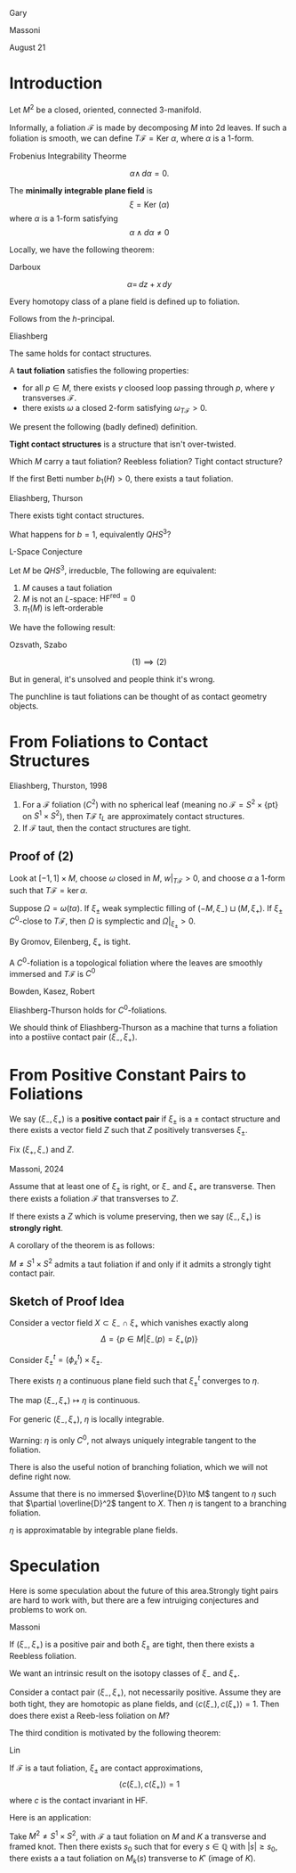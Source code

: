 <link href="../whirlwind.css" rel="stylesheet">

<whirlheader>
    <p>Gary</p>
    <p>Massoni</p>
    <p>August 21</p>
</whirlheader>

# Introduction

Let $M^2$ be a closed, oriented, connected 3-manifold. 

Informally, a foliation $\mathcal{F}$ is made by decomposing $M$ into 2d leaves. If such a foliation is smooth, we can define $T\mathcal{F}=\text{Ker }\alpha$, where $\alpha$ is a 1-form.

<theorem>
<src>Frobenius Integrability Theorme</src>

$$
\alpha \wedge \,d\alpha=0.
$$

</theorem>

<definition>

The **minimally integrable plane field** is
$$
\xi = \text{Ker }(\alpha)
$$
where $\alpha$ is a 1-form satisfying 
$$
\alpha \wedge d\alpha \neq 0
$$

</definition>

Locally, we have the following theorem:

<theorem>
<src>Darboux</src>

$$
\alpha = \,dz+x\,dy
$$

</theorem>

<theorem>

Every homotopy class of a plane field is defined up to foliation.

</theorem>

<proof>

Follows from the $h$-principal.

</proof>

<theorem>
<src>Eliashberg</src>

The same holds for contact structures.

</theorem>


<definition>

A **taut foliation** satisfies the following properties:
- for all $p\in M$, there exists $\gamma$ cloosed loop passing through $p$, where $\gamma$ transverses $\mathcal{F}$.
- there exists $\omega$ a closed 2-form satisfying $\omega_{T\mathcal{F}}>0$.

</definition>

We present the following (badly defined) definition. 

<definition>

**Tight contact structures** is a structure that isn't over-twisted.

</definition>

<problem>

Which $M$ carry a taut foliation? Reebless foliation? Tight contact structure?

</problem>

<theorem>

If the first Betti number $b_1(H)>0$, there exists a taut foliation.

</theorem>

<theorem>
<src>Eliashberg, Thurson</src>

There exists tight contact structures.

</theorem>

<problem>

What happens for $b=1$, equivalently $QHS^3$?

</problem>

<conjecture>
<src>L-Space Conjecture</src>

Let $M$ be $QHS^3$, irreducble, The following are equivalent:

1. $M$ causes a taut foliation 
2. $M$ is not an $L$-space: $\text{HF}^{\text{red}}=0$
3. $\pi_1(M)$ is left-orderable

</conjecture>

We have the following result:

<theorem>
<src>Ozsvath, Szabo</src>

$$
(1)\implies (2)
$$

</theorem>

But in general, it's unsolved and people think it's wrong.

The punchline is taut foliations can be thought of as contact geometry objects.

# From Foliations to Contact Structures 

<theorem>
<src>Eliashberg, Thurston, 1998</src>

1. For a $\mathcal{F}$ foliation $(C^2)$ with no spherical leaf (meaning no $\mathcal{F}=S^2 \times \{\text{pt}\}$ on $S^1\times S^2$), then $T\mathcal{F}$ $t_L$ are approximately contact structures.
2. If $\mathcal{F}$ taut, then the contact structures are tight.

</theorem>

## Proof of $(2)$

Look at $[-1, 1]\times M$, choose $\omega$ closed in $M$, $w|_{T\mathcal{F}}>0$, and choose $\alpha$ a 1-form such that $T\mathcal{F}=\ker \alpha$. 

Suppose $\Omega = \omega(t\alpha)$. If $\xi_{\pm}$ weak symplectic filling of $(-M, \xi_-) \sqcup (M, \xi_+)$. If $\xi_\pm$ $C^0$-close to $T\mathcal{F}$, then $\Omega$ is symplectic and $\Omega|_{\xi_\pm}>0$.

By <src>Gromov, Eilenberg</src>, $\xi_+$ is tight.

</proof>

<definition>

A $C^0$-foliation is a topological foliation where the leaves are smoothly immersed and $T\mathcal{F}$ is $C^0$

</definition>

<theorem>
<src>Bowden, Kasez, Robert</src>

Eliashberg-Thurson holds for $C^0$-foliations.

</theorem>

We should think of Eliashberg-Thurson as a machine that turns a foliation into a postiive contact pair $(\xi_-, \xi_+)$.

# From Positive Constant Pairs to Foliations

<definition>

We say $(\xi_-, \xi_+)$ is a **positive contact pair** if $\xi_\pm$ is a $\pm$ contact structure and there exists a vector field $Z$ such that $Z$ positively transverses $\xi_\pm$.

</definition> 

Fix $(\xi_+, \xi_-)$ and $Z$.

<theorem>
<src>Massoni, 2024</src>

Assume that at least one of $\xi_\pm$ is right, or $\xi_-$ and $\xi_+$ are transverse. Then there exists a foliation $\mathcal{F}$ that transverses to $Z$.

</theorem>

<definition>

If there exists a $Z$ which is volume preserving, then we say $(\xi_-, \xi_+)$ is **strongly right**.

</definition>

A corollary of the theorem is as follows:

<corollary>

$M\neq S^1\times S^2$ admits a taut foliation if and only if it admits a strongly tight contact pair.

</corollary>

## Sketch of Proof Idea 

Consider a vector field $X\subset \xi_- \cap \xi_+$ which vanishes exactly along 
$$
\Delta = \{ p\in M| \xi_-(p) = \xi_+(p)\}
$$

Consider $\xi_\pm^t= (\phi_x^t) \times \xi_\pm$.

<proposition>

There exists $\eta$ a continuous plane field such that $\xi_\pm^t$ converges to $\eta$.

</proposition>

<proposition>

The map $(\xi_-, \xi_+)\mapsto \eta$ is continuous.

</proposition>

<proposition>

For generic $(\xi_-,\xi_+)$, $\eta$ is locally integrable.

</proposition>

Warning: $\eta$ is only $C^0$, not always uniquely integrable tangent to the foliation. 

There is also the useful notion of branching foliation, which we will not define right now.

<proposition>

Assume that there is no immersed $\overline{D}\to M$ tangent to $\eta$ such that $\partial \overline{D}^2$ tangent to $X$. Then $\eta$ is tangent to a branching foliation.

</proposition>

<proposition>

$\eta$ is approximatable by integrable plane fields.

</proposition>

# Speculation 

Here is some speculation about the future of this area.Strongly tight pairs are hard to work with, but there are a few intruiging conjectures and problems to work on.

<conjecture>
<src>Massoni</src>

If $(\xi_-, \xi_+)$ is a positive pair and both $\xi_\pm$ are tight, then there exists a Reebless foliation.

</conjecture>

We want an intrinsic result on the isotopy classes of $\xi_-$ and $\xi_+$. 

<problem>

Consider a contact pair $(\xi_-, \xi_+)$, not necessarily positive. Assume they are both tight, they are homotopic as plane fields, and $\langle c(\xi_-), c(\xi_+) \rangle=1$. Then does there exist a Reeb-less foliation on $M$?

</problem>

The third condition is motivated by the following theorem: 

<theorem>
<src>Lin</src>

If $\mathcal{F}$ is a taut foliation, $\xi_\pm$ are contact approximations, 
$$
\langle c(\xi_-), c(\xi_+) \rangle=1 
$$
where $c$ is the contact invariant in $\text{HF}$.

</theorem>

Here is an application: 

<theorem>

Take $M^2 \neq S^1 \times S^2$, with $\mathcal{F}$ a taut foliation on $M$ and $K$ a transverse and framed knot. Then there exists $s_0$ such that for every $s\in \mathbb{Q}$ with $|s|\ge s_0$, there exists a a taut foliation on $M_k(s)$ transverse to $K'$ (image of $K$).

</theorem>